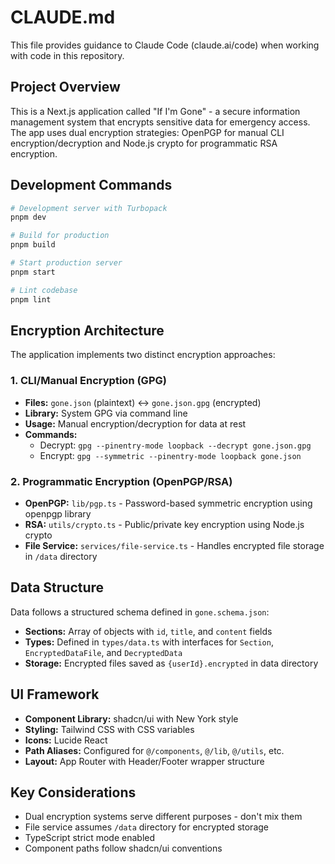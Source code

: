 # CLAUDE.md

This file provides guidance to Claude Code (claude.ai/code) when working with code in this repository.

## Project Overview

This is a Next.js application called "If I'm Gone" - a secure information management system that encrypts sensitive data for emergency access. The app uses dual encryption strategies: OpenPGP for manual CLI encryption/decryption and Node.js crypto for programmatic RSA encryption.

## Development Commands

```bash
# Development server with Turbopack
pnpm dev

# Build for production
pnpm build

# Start production server
pnpm start

# Lint codebase
pnpm lint
```

## Encryption Architecture

The application implements two distinct encryption approaches:

### 1. CLI/Manual Encryption (GPG)
- **Files:** `gone.json` (plaintext) ↔ `gone.json.gpg` (encrypted)
- **Library:** System GPG via command line
- **Usage:** Manual encryption/decryption for data at rest
- **Commands:**
  - Decrypt: `gpg --pinentry-mode loopback --decrypt gone.json.gpg`
  - Encrypt: `gpg --symmetric --pinentry-mode loopback gone.json`

### 2. Programmatic Encryption (OpenPGP/RSA)
- **OpenPGP:** `lib/pgp.ts` - Password-based symmetric encryption using openpgp library
- **RSA:** `utils/crypto.ts` - Public/private key encryption using Node.js crypto
- **File Service:** `services/file-service.ts` - Handles encrypted file storage in `/data` directory

## Data Structure

Data follows a structured schema defined in `gone.schema.json`:
- **Sections:** Array of objects with `id`, `title`, and `content` fields
- **Types:** Defined in `types/data.ts` with interfaces for `Section`, `EncryptedDataFile`, and `DecryptedData`
- **Storage:** Encrypted files saved as `{userId}.encrypted` in data directory

## UI Framework

- **Component Library:** shadcn/ui with New York style
- **Styling:** Tailwind CSS with CSS variables
- **Icons:** Lucide React
- **Path Aliases:** Configured for `@/components`, `@/lib`, `@/utils`, etc.
- **Layout:** App Router with Header/Footer wrapper structure

## Key Considerations

- Dual encryption systems serve different purposes - don't mix them
- File service assumes `/data` directory for encrypted storage
- TypeScript strict mode enabled
- Component paths follow shadcn/ui conventions